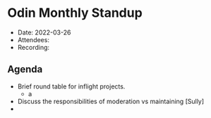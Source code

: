 # Odin Monthly Standup 

* Date: 2022-03-26
* Attendees: 
* Recording: 

## Agenda

- Brief round table for inflight projects.
    - a
- Discuss the responsibilities of moderation vs maintaining [Sully]
- 
